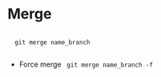 # Merge

  <code language="javascript">
  git merge name_branch
  </code>

- Force merge
  <code language="javascript">
  git merge name_branch -f
  </code>
